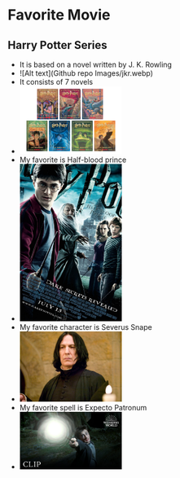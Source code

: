 <H1>Favorite Movie</H1>
<H2>Harry Potter Series</H2>
<UL>
  <LI>It is based on a novel written by J. K. Rowling</LI>
  <LI>
    ![Alt text](Github repo Images/jkr.webp)
  </LI>
  <LI>It consists of 7 novels</LI>
  <LI>
    <img src="Github repo Images/hp7novels.jpg" alt="Harry Potter Series" width="200">
  </LI>
  <LI>My favorite is Half-blood prince</LI>
  <LI>
    <img src="Github repo Images/hbp.jpg" alt="Half-Blood Prince" width="200">
  </LI>
  <LI>My favorite character is Severus Snape</LI>
  <LI>
    <img src="Github repo Images/severus.png" alt="Severus Snape" width="200">
  </LI>
  <LI>My favorite spell is Expecto Patronum</LI>
  <LI>
    <img src="Github repo Images/patronus.jpg" alt="Expecto Patronum Spell" width="200">
  </LI>
</UL>
